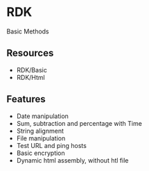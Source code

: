 # RDK
Basic Methods

## Resources

* RDK/Basic
* RDK/Html

## Features
* Date manipulation
* Sum, subtraction and percentage with Time 
* String alignment
* File manipulation
* Test URL and ping hosts
* Basic encryption
* Dynamic html assembly, without htl file